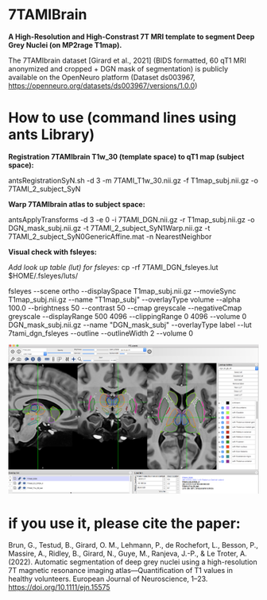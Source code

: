 # 7TAMIBrain

**A High-Resolution and High-Constrast 7T MRI template to segment Deep Grey Nuclei (on MP2rage T1map).**

The 7TAMIbrain dataset [Girard et al., 2021] (BIDS formatted, 60 qT1 MRI anonymized and cropped + DGN mask of segmentation) is publicly available on the OpenNeuro platform (Dataset ds003967, https://openneuro.org/datasets/ds003967/versions/1.0.0)

# How to use (command lines using ants Library)

**Registration 7TAMIbrain T1w_30 (template space) to qT1 map (subject space):**

antsRegistrationSyN.sh -d 3 -m 7TAMI_T1w_30.nii.gz -f T1map_subj.nii.gz -o 7TAMI_2_subject_SyN

**Warp 7TAMIbrain atlas to subject space:**

antsApplyTransforms -d 3 -e 0 -i 7TAMI_DGN.nii.gz -r T1map_subj.nii.gz -o DGN_mask_subj.nii.gz -t 7TAMI_2_subject_SyN1Warp.nii.gz -t 7TAMI_2_subject_SyN0GenericAffine.mat -n NearestNeighbor

**Visual check with fsleyes:**

*Add look up table (lut) for fsleyes:*
cp -rf 7TAMI_DGN_fsleyes.lut $HOME/.fsleyes/luts/

fsleyes --scene ortho --displaySpace T1map_subj.nii.gz --movieSync T1map_subj.nii.gz --name "T1map_subj" --overlayType volume --alpha 100.0 --brightness 50 --contrast 50 --cmap greyscale --negativeCmap greyscale --displayRange 500 4096 --clippingRange 0 4096 --volume 0 DGN_mask_subj.nii.gz --name "DGN_mask_subj" --overlayType label --lut 7tami_dgn_fsleyes --outline --outlineWidth 2 --volume 0

![Viewer fsleyes](fsleyes_view.png?raw=true "FSLEYES")

# if you use it, please cite the paper:
Brun, G., Testud, B., Girard, O. M., Lehmann, P., de Rochefort, L., Besson, P., Massire, A., Ridley, B., Girard, N., Guye, M., Ranjeva, J.-P., & Le Troter, A. (2022). Automatic segmentation of deep grey nuclei using a high-resolution 7T magnetic resonance imaging atlas—Quantification of T1 values in healthy volunteers. European Journal of Neuroscience, 1–23. https://doi.org/10.1111/ejn.15575
